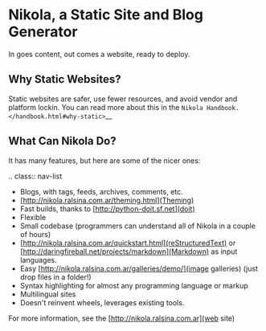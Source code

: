 Nikola, a Static Site and Blog Generator
========================================

In goes content, out comes a website, ready to deploy.

Why Static Websites?
--------------------

Static websites are safer, use fewer resources, and avoid vendor and platform lockin.
You can read more about this in the `Nikola Handbook. </handbook.html#why-static>`__

What Can Nikola Do?
-------------------

It has many features, but here are some of the nicer ones:

.. class:: nav-list

* Blogs, with tags, feeds, archives, comments, etc.
* [http://nikola.ralsina.com.ar/theming.html](Theming)
* Fast builds, thanks to [http://python-doit.sf.net](doit)
* Flexible
* Small codebase (programmers can understand all of Nikola in a couple of hours)
* [http://nikola.ralsina.com.ar/quickstart.html](reStructuredText) or [http://daringfireball.net/projects/markdown](Markdown) as input languages.
* Easy [http://nikola.ralsina.com.ar/galleries/demo/](image galleries) (just drop files in a folder!)
* Syntax highlighting for almost any programming language or markup
* Multilingual sites
* Doesn't reinvent wheels, leverages existing tools.

For more information, see the [http://nikola.ralsina.com.ar](web site)